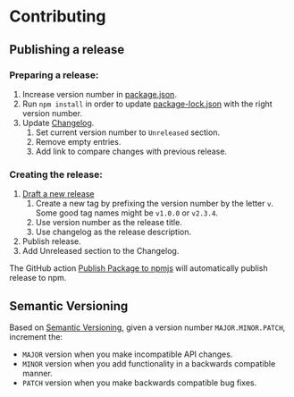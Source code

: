 # Contributing

## Publishing a release

### Preparing a release:

1. Increase version number in [package.json](package.json).
2. Run `npm install` in order to update [package-lock.json](package-lock.json) with the right version number.
3. Update [Changelog](CHANGELOG.md).
   1. Set current version number to `Unreleased` section.
   2. Remove empty entries.
   3. Add link to compare changes with previous release.

### Creating the release:

1. [Draft a new release](https://github.com/Smartesting/assert-contain-exactly/releases/new)
   1. Create a new tag by prefixing the version number by the letter `v`. Some good tag names might be `v1.0.0` or
      `v2.3.4`.
   2. Use version number as the release title.
   3. Use changelog as the release description.
2. Publish release.
3. Add Unreleased section to the Changelog.

The GitHub action [Publish Package to npmjs](.github/workflows/npm-publish.yml) will automatically publish release to
npm.

## Semantic Versioning

Based on [Semantic Versioning](https://semver.org/spec/v2.0.0.html), given a version number `MAJOR.MINOR.PATCH`,
increment
the:

- `MAJOR` version when you make incompatible API changes.
- `MINOR` version when you add functionality in a backwards compatible manner.
- `PATCH` version when you make backwards compatible bug fixes.
